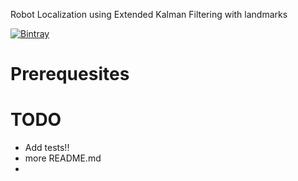Robot Localization using Extended Kalman Filtering with landmarks


[![Bintray](https://img.shields.io/bintray/v/asciidoctor/maven/asciidoctorj.svg?maxAge=2592000)](https://bintray.com/asciidoctor/maven/asciidoctorj)


# Prerequesites


# TODO

- Add tests!!
- more README.md
- 
